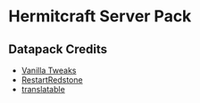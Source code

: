 # Hermitcraft Server Pack

## Datapack Credits

- [Vanilla Tweaks](https://vanillatweaks.net/)
- [RestartRedstone](https://github.com/hermitcraft-official/RestartRedstone)
- [translatable](https://github.com/MukiTanuki/translatable)
